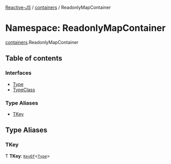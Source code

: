 [Reactive-JS](../README.md) / [containers](containers.md) / ReadonlyMapContainer

# Namespace: ReadonlyMapContainer

[containers](containers.md).ReadonlyMapContainer

## Table of contents

### Interfaces

- [Type](../interfaces/containers.ReadonlyMapContainer.Type.md)
- [TypeClass](../interfaces/containers.ReadonlyMapContainer.TypeClass.md)

### Type Aliases

- [TKey](containers.ReadonlyMapContainer.md#tkey)

## Type Aliases

### TKey

Ƭ **TKey**: [`KeyOf`](containers.KeyedContainer.md#keyof)<[`Type`](../interfaces/containers.ReadonlyMapContainer.Type.md)\>
